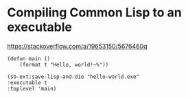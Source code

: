 # Compiling Common Lisp to an executable #

<https://stackoverflow.com/a/19653150/5676460q>

``` common-lisp
(defun main ()
    (format t "Hello, world!~%"))

(sb-ext:save-lisp-and-die "hello-world.exe"
:executable t
:toplevel 'main)
```

